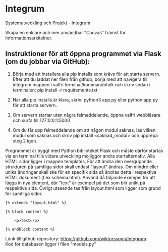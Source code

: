 # Integrum

Systemutveckling och Projekt - Integrum

Skapa en enklare och mer användbar "Canvas" främst för Informationsarkitekter.

Instruktioner för att öppna programmet via Flask (om du jobbar via GitHub):
---------------------------------------------------------------------------
1. Börja med att installera alla pip installs som krävs för att starta servern.
   Efter att du laddat ner filen från github, börja med att navigera till 
   integrum mappen i valfri terminal/kommandotolk och skriv sedan i
   terminalen: pip install -r requirements.txt

2. När alla pip installs är klara, skriv: python3 app.py eller python app.py för att starta servern.
 
3. Om servern startar utan några felmeddelande, öppna valfri webbläsare och surfa till
   127:0:0:1:5000
   
4. Om du får upp felmeddelande om att någon modul saknas, läs vilken modul som saknas och skriv
   pip install <saknad_modul> och upprepa steg 2 igen.


Programmet är byggt med Python biblioteket Flask och måste därför startas via en terminal tills vidare utveckling möjliggör andra startalternativ.
Alla HTML sidor ligger i mappen templates. För att ändra den övergripande strukturen på samtliga sidor skall endast "layout" ändras. 
Om mindre eller unika ändringar skall ske för en specifik sida så ändras detta i respektive HTML dokument (t.ex schema.html).
Använd då följande exempel för att lägga in nya element, där "text" är exempel på det som blir unikt på respektive sida. Övrigt utseende
tas från layout.html som ligger som grund för samtliga sidor.
    
    {% extends "layout.html" %}
        
    {% block content %}

        <p>text</p>

    {% endblock content %}
    
   
Länk till github repository: https://github.com/wiktorssonn/Integrum
<br>
Kod för databasen ligger i filen "models.py" 
